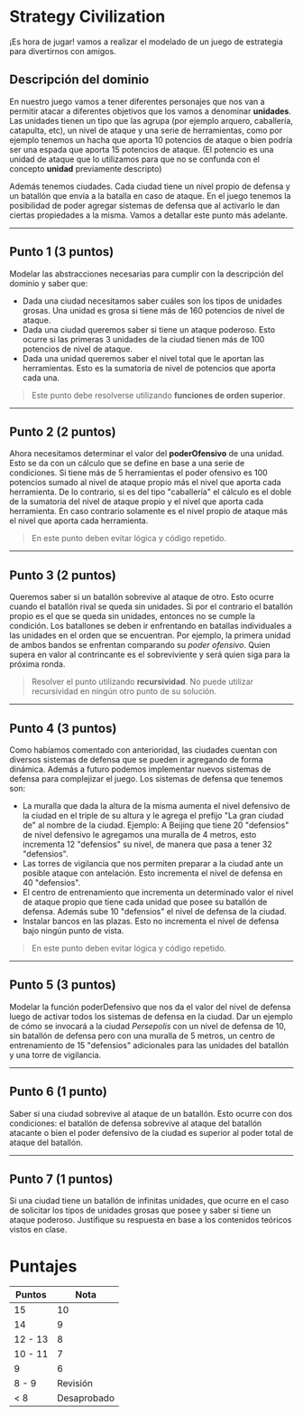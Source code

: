 # Strategy Civilization

¡Es hora de jugar! vamos a realizar el modelado de un juego de estrategia para divertirnos con amigos.

## Descripción del dominio

En nuestro juego vamos a tener diferentes personajes que nos van a permitir atacar a diferentes objetivos que los vamos a denominar **unidades**. Las unidades tienen un tipo que las agrupa (por ejemplo arquero, caballería, catapulta, etc), un nivel de ataque y una serie de herramientas, como por ejemplo tenemos un hacha que aporta 10 potencios de ataque o bien podría ser una espada que aporta 15 potencios de ataque. (El potencio es una unidad de ataque que lo utilizamos para que no se confunda con el concepto **unidad** previamente descripto)

Además tenemos ciudades. Cada ciudad tiene un nivel propio de defensa y un batallón que envía a la batalla en caso de ataque. En el juego tenemos la posibilidad de poder agregar sistemas de defensa que al activarlo le dan ciertas propiedades a la misma. Vamos a detallar este punto más adelante.

---------------
## Punto 1 (3 puntos)

Modelar las abstracciones necesarias para cumplir con la descripción del dominio y saber que: 

- Dada una ciudad necesitamos saber cuáles son los tipos de unidades grosas. Una unidad es grosa si tiene más de 160 potencios de nivel de ataque. 
- Dada una ciudad queremos saber si tiene un ataque poderoso. Esto ocurre si las primeras 3 unidades de la ciudad tienen más de 100 potencios de nivel de ataque. 
- Dada una unidad queremos saber el nivel total que le aportan las herramientas. Esto es la sumatoria de nivel de potencios que aporta cada una.

> Este punto debe resolverse utilizando **funciones de orden superior**.
---------------
## Punto 2 (2 puntos)

Ahora necesitamos determinar el valor del **poderOfensivo** de una unidad. Esto se da con un cálculo que se define en base a una serie de condiciones. Si tiene más de 5 herramientas el poder ofensivo es 100 potencios sumado al nivel de ataque propio más el nivel que aporta cada herramienta. De lo contrario, si es del tipo "caballería" el cálculo es el doble de la sumatoria del nivel de ataque propio y el nivel que aporta cada herramienta. En caso contrario solamente es el nivel propio de ataque más el nivel que aporta cada herramienta. 

> En este punto deben evitar lógica y código repetido.
---------------
## Punto 3 (2 puntos)

Queremos saber si un batallón sobrevive al ataque de otro. Esto ocurre cuando el batallón rival se queda sin unidades. Si por el contrario el batallón propio es el que se queda sin unidades, entonces no se cumple la condición. Los batallones se deben ir enfrentando en batallas individuales a las unidades en el orden que se encuentran. Por ejemplo, la primera unidad de ambos bandos se enfrentan comparando su *poder ofensivo*. Quien supera en valor al contrincante es el sobreviviente y será quien siga para la próxima ronda.

> Resolver el punto utilizando **recursividad**. No puede utilizar recursividad en ningún otro punto de su solución.

---------------
## Punto 4 (3 puntos)

Como habíamos comentado con anterioridad, las ciudades cuentan con diversos sistemas de defensa que se pueden ir agregando de forma dinámica. Además a futuro podemos implementar nuevos sistemas de defensa para complejizar el juego. Los sistemas de defensa que tenemos son:

- La muralla que dada la altura de la misma aumenta el nivel defensivo de la ciudad en el triple de su altura y le agrega el prefijo "La gran ciudad de" al nombre de la ciudad. Ejemplo: A Beijing que tiene 20 "defensios" de nivel defensivo le agregamos una muralla de 4 metros, esto incrementa 12 "defensios" su nivel, de manera que pasa a tener 32 "defensios".
- Las torres de vigilancia que nos permiten preparar a la ciudad ante un posible ataque con antelación. Esto incrementa el nivel de defensa en 40 "defensios". 
- El centro de entrenamiento que incrementa un determinado valor el nivel de ataque propio que tiene cada unidad que posee su batallón de defensa. Además sube 10 "defensios" el nivel de defensa de la ciudad. 
- Instalar bancos en las plazas. Esto no incrementa el nivel de defensa bajo ningún punto de vista.

> En este punto deben evitar lógica y código repetido.

---------------
## Punto 5 (3 puntos)

Modelar la función poderDefensivo que nos da el valor del nivel de defensa luego de activar todos los sistemas de defensa en la ciudad. Dar un ejemplo de cómo se invocará a la ciudad *Persepolis* con un nivel de defensa de 10, sin batallón de defensa pero con una muralla de 5 metros, un centro de entrenamiento de 15 "defensios" adicionales para las unidades del batallón y una torre de vigilancia.

---------------
## Punto 6 (1 punto)

Saber si una ciudad sobrevive al ataque de un batallón. Esto ocurre con dos condiciones: el batallón de defensa sobrevive al ataque del batallón atacante o bien el poder defensivo de la ciudad es superior al poder total de ataque del batallón.

---------------
## Punto 7 (1 puntos)

Si una ciudad tiene un batallón de infinitas unidades, que ocurre en el caso de solicitar los tipos de unidades grosas que posee y saber si tiene un ataque poderoso. Justifique su respuesta en base a los contenidos teóricos vistos en clase. 

# Puntajes

Puntos | Nota
------ | -----
15 | 10
14 | 9
12 - 13 | 8
10 - 11 | 7
9 | 6
8 - 9 | Revisión
< 8 | Desaprobado